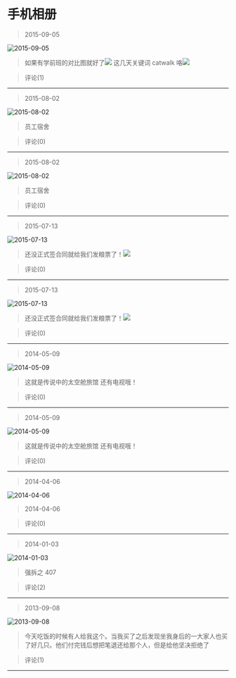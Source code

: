 # 手机相册

> 2015-09-05

![2015-09-05](http://ddns.4a1801.life:5244/d/Onedrive-4A1801/%E4%B8%AA%E4%BA%BA%E5%BB%BA%E7%AB%99/public/Qzone/Albums/其他/手机相册/01_2015-09-05_67C10BD2.webp)

> 如果有学前班的对比图就好了![](http://ddns.4a1801.life:5244/d/Onedrive-4A1801/%E4%B8%AA%E4%BA%BA%E5%BB%BA%E7%AB%99/public/Qzone/Common/images/e328527.gif) 这几天关键词 catwalk 咯![](http://ddns.4a1801.life:5244/d/Onedrive-4A1801/%E4%B8%AA%E4%BA%BA%E5%BB%BA%E7%AB%99/public/Qzone/Common/images/e328521.gif)

> 评论(1)

---

> 2015-08-02

![2015-08-02](http://ddns.4a1801.life:5244/d/Onedrive-4A1801/%E4%B8%AA%E4%BA%BA%E5%BB%BA%E7%AB%99/public/Qzone/Albums/其他/手机相册/02_2015-08-02_16E4904A.webp)

> 员工宿舍

> 评论(0)

---

> 2015-08-02

![2015-08-02](http://ddns.4a1801.life:5244/d/Onedrive-4A1801/%E4%B8%AA%E4%BA%BA%E5%BB%BA%E7%AB%99/public/Qzone/Albums/其他/手机相册/03_2015-08-02_54607C5C.webp)

> 员工宿舍

> 评论(0)

---

> 2015-07-13

![2015-07-13](http://ddns.4a1801.life:5244/d/Onedrive-4A1801/%E4%B8%AA%E4%BA%BA%E5%BB%BA%E7%AB%99/public/Qzone/Albums/其他/手机相册/04_2015-07-13_2458BE08.webp)

> 还没正式签合同就给我们发粮票了！![](http://ddns.4a1801.life:5244/d/Onedrive-4A1801/%E4%B8%AA%E4%BA%BA%E5%BB%BA%E7%AB%99/public/Qzone/Common/images/e328522.gif)

> 评论(0)

---

> 2015-07-13

![2015-07-13](http://ddns.4a1801.life:5244/d/Onedrive-4A1801/%E4%B8%AA%E4%BA%BA%E5%BB%BA%E7%AB%99/public/Qzone/Albums/其他/手机相册/05_2015-07-13_468187FF.webp)

> 还没正式签合同就给我们发粮票了！![](http://ddns.4a1801.life:5244/d/Onedrive-4A1801/%E4%B8%AA%E4%BA%BA%E5%BB%BA%E7%AB%99/public/Qzone/Common/images/e328522.gif)

> 评论(0)

---

> 2014-05-09

![2014-05-09](http://ddns.4a1801.life:5244/d/Onedrive-4A1801/%E4%B8%AA%E4%BA%BA%E5%BB%BA%E7%AB%99/public/Qzone/Albums/其他/手机相册/06_2014-05-09_90EC77D3.webp)

> 这就是传说中的太空舱旅馆 还有电视哦！

> 评论(0)

---

> 2014-05-09

![2014-05-09](http://ddns.4a1801.life:5244/d/Onedrive-4A1801/%E4%B8%AA%E4%BA%BA%E5%BB%BA%E7%AB%99/public/Qzone/Albums/其他/手机相册/07_2014-05-09_119CCE10.webp)

> 这就是传说中的太空舱旅馆 还有电视哦！

> 评论(0)

---

> 2014-04-06

![2014-04-06](http://ddns.4a1801.life:5244/d/Onedrive-4A1801/%E4%B8%AA%E4%BA%BA%E5%BB%BA%E7%AB%99/public/Qzone/Albums/其他/手机相册/08_2014-04-06_860A0250.webp)

> 2014-04-06

> 评论(0)

---

> 2014-01-03

![2014-01-03](http://ddns.4a1801.life:5244/d/Onedrive-4A1801/%E4%B8%AA%E4%BA%BA%E5%BB%BA%E7%AB%99/public/Qzone/Albums/其他/手机相册/09_2014-01-03_D4C6AA24.webp)

> 强拆之 407

> 评论(2)

---

> 2013-09-08

![2013-09-08](http://ddns.4a1801.life:5244/d/Onedrive-4A1801/%E4%B8%AA%E4%BA%BA%E5%BB%BA%E7%AB%99/public/Qzone/Albums/其他/手机相册/10_2013-09-08_7D708553.webp)

> 今天吃饭的时候有人给我这个。当我买了之后发现坐我身后的一大家人也买了好几只。他们付完钱后想把笔退还给那个人，但是给他坚决拒绝了

> 评论(1)

---
